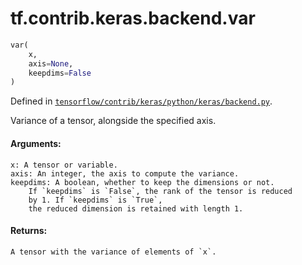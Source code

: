 <div itemscope itemtype="http://developers.google.com/ReferenceObject">
<meta itemprop="name" content="tf.contrib.keras.backend.var" />
</div>

# tf.contrib.keras.backend.var

``` python
var(
    x,
    axis=None,
    keepdims=False
)
```



Defined in [`tensorflow/contrib/keras/python/keras/backend.py`](https://www.tensorflow.org/code/tensorflow/contrib/keras/python/keras/backend.py).

Variance of a tensor, alongside the specified axis.

#### Arguments:

    x: A tensor or variable.
    axis: An integer, the axis to compute the variance.
    keepdims: A boolean, whether to keep the dimensions or not.
        If `keepdims` is `False`, the rank of the tensor is reduced
        by 1. If `keepdims` is `True`,
        the reduced dimension is retained with length 1.


#### Returns:

    A tensor with the variance of elements of `x`.